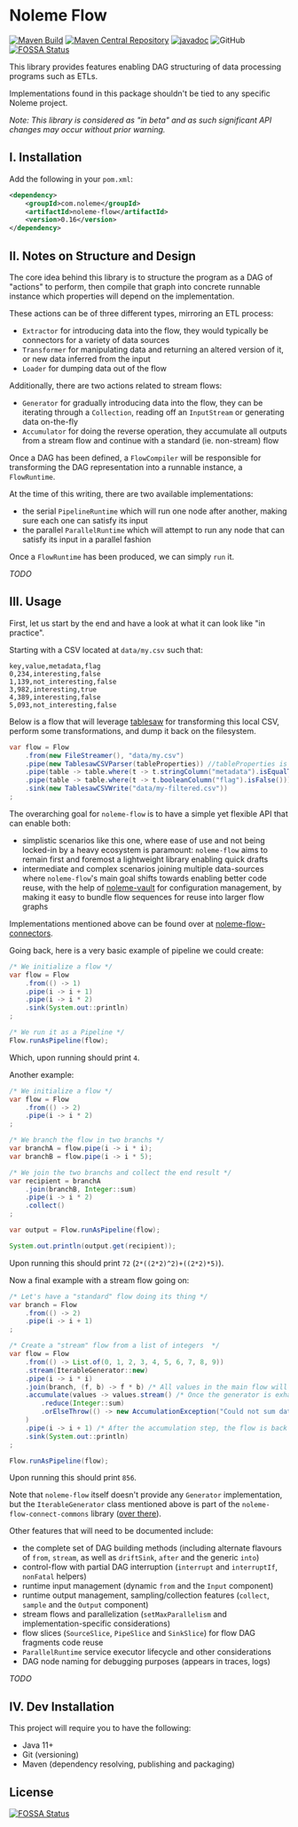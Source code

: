# Noleme Flow

[![Maven Build](https://github.com/noleme/noleme-flow/actions/workflows/maven.yml/badge.svg?branch=master)](https://github.com/noleme/noleme-flow/actions/workflows/maven.yml)
[![Maven Central Repository](https://maven-badges.herokuapp.com/maven-central/com.noleme/noleme-flow/badge.svg)](https://maven-badges.herokuapp.com/maven-central/com.noleme/noleme-flow)
[![javadoc](https://javadoc.io/badge2/com.noleme/noleme-flow/javadoc.svg)](https://javadoc.io/doc/com.noleme/noleme-flow)
![GitHub](https://img.shields.io/github/license/noleme/noleme-flow)
[![FOSSA Status](https://app.fossa.com/api/projects/git%2Bgithub.com%2Fnoleme%2Fnoleme-flow.svg?type=shield)](https://app.fossa.com/projects/git%2Bgithub.com%2Fnoleme%2Fnoleme-flow?ref=badge_shield)

This library provides features enabling DAG structuring of data processing programs such as ETLs.

Implementations found in this package shouldn't be tied to any specific Noleme project.

_Note: This library is considered as "in beta" and as such significant API changes may occur without prior warning._

## I. Installation

Add the following in your `pom.xml`:

```xml
<dependency>
    <groupId>com.noleme</groupId>
    <artifactId>noleme-flow</artifactId>
    <version>0.16</version>
</dependency>
```

## II. Notes on Structure and Design

The core idea behind this library is to structure the program as a DAG of "actions" to perform, then compile that graph into concrete runnable instance which properties will depend on the implementation.
 
These actions can be of three different types, mirroring an ETL process:

* `Extractor` for introducing data into the flow, they would typically be connectors for a variety of data sources 
* `Transformer` for manipulating data and returning an altered version of it, or new data inferred from the input
* `Loader` for dumping data out of the flow

Additionally, there are two actions related to stream flows:

* `Generator` for gradually introducing data into the flow, they can be iterating through a `Collection`, reading off an `InputStream` or generating data on-the-fly
* `Accumulator` for doing the reverse operation, they accumulate all outputs from a stream flow and continue with a standard (ie. non-stream) flow

Once a DAG has been defined, a `FlowCompiler` will be responsible for transforming the DAG representation into a runnable instance, a `FlowRuntime`. 

At the time of this writing, there are two available implementations:

* the serial `PipelineRuntime` which will run one node after another, making sure each one can satisfy its input
* the parallel `ParallelRuntime` which will attempt to run any node that can satisfy its input in a parallel fashion

Once a `FlowRuntime` has been produced, we can simply `run` it.

_TODO_

## III. Usage

First, let us start by the end and have a look at what it can look like "in practice".

Starting with a CSV located at `data/my.csv` such that:

```csv
key,value,metadata,flag
0,234,interesting,false
1,139,not_interesting,false
3,982,interesting,true
4,389,interesting,false
5,093,not_interesting,false
```

Below is a flow that will leverage [tablesaw](https://github.com/jtablesaw/tablesaw) for transforming this local CSV, perform some transformations, and dump it back on the filesystem.

```java
var flow = Flow
    .from(new FileStreamer(), "data/my.csv")
    .pipe(new TablesawCSVParser(tableProperties)) //tableProperties is a tablesaw-specific configuration classs, don't mind it
    .pipe(table -> table.where(t -> t.stringColumn("metadata").isEqualTo("interesting")))
    .pipe(table -> table.where(t -> t.booleanColumn("flag").isFalse()))
    .sink(new TablesawCSVWrite("data/my-filtered.csv"))
;
```

The overarching goal for `noleme-flow` is to have a simple yet flexible API that can enable both:
* simplistic scenarios like this one, where ease of use and not being locked-in by a heavy ecosystem is paramount: `noleme-flow` aims to remain first and foremost a lightweight library enabling quick drafts
* intermediate and complex scenarios joining multiple data-sources where `noleme-flow`'s main goal shifts towards enabling better code reuse, with the help of [noleme-vault](https://github.com/noleme/noleme-vault) for configuration management, by making it easy to bundle flow sequences for reuse into larger flow graphs 

Implementations mentioned above can be found over at [noleme-flow-connectors](https://github.com/noleme/noleme-flow-connectors).

Going back, here is a very basic example of pipeline we could create:

```java
/* We initialize a flow */
var flow = Flow
    .from(() -> 1)
    .pipe(i -> i + 1)
    .pipe(i -> i * 2)
    .sink(System.out::println)
;

/* We run it as a Pipeline */
Flow.runAsPipeline(flow);
```

Which, upon running should print `4`.

Another example:

```java
/* We initialize a flow */
var flow = Flow
    .from(() -> 2)
    .pipe(i -> i * 2)
;

/* We branch the flow in two branchs */
var branchA = flow.pipe(i -> i * i);
var branchB = flow.pipe(i -> i * 5);

/* We join the two branchs and collect the end result */
var recipient = branchA
    .join(branchB, Integer::sum)
    .pipe(i -> i * 2)
    .collect()
;

var output = Flow.runAsPipeline(flow);

System.out.println(output.get(recipient));
```

Upon running this should print `72` (`2*((2*2)^2)+((2*2)*5)`).

Now a final example with a stream flow going on:

```java
/* Let's have a "standard" flow doing its thing */
var branch = Flow
    .from(() -> 2)
    .pipe(i -> i + 1)
;

/* Create a "stream" flow from a list of integers  */
var flow = Flow
    .from(() -> List.of(0, 1, 2, 3, 4, 5, 6, 7, 8, 9))
    .stream(IterableGenerator::new)
    .pipe(i -> i * i)
    .join(branch, (f, b) -> f * b) /* All values in the main flow will be multiplied by the output from the branch flow */
    .accumulate(values -> values.stream() /* Once the generator is exhausted and all stream nodes have run, we gather the output integers and sum them ; note that accumulation is optional (you could also end the stream with a sink) */
        .reduce(Integer::sum)
        .orElseThrow(() -> new AccumulationException("Could not sum data."))
    )
    .pipe(i -> i + 1) /* After the accumulation step, the flow is back to being a "standard" flow so we can queue further transformations */
    .sink(System.out::println)
;

Flow.runAsPipeline(flow);
```

Upon running this should print `856`.

Note that `noleme-flow` itself doesn't provide any `Generator` implementation, but the `IterableGenerator` class mentioned above is part of the `noleme-flow-connect-commons` library ([over there](https://github.com/noleme/noleme-flow-connectors)).

Other features that will need to be documented include:

* the complete set of DAG building methods (including alternate flavours of `from`, `stream`, as well as `driftSink`, `after` and the generic `into`)
* control-flow with partial DAG interruption (`interrupt` and `interruptIf`, `nonFatal` helpers)
* runtime input management (dynamic `from` and the `Input` component) 
* runtime output management, sampling/collection features (`collect`, `sample` and the `Output` component)
* stream flows and parallelization (`setMaxParallelism` and implementation-specific considerations)
* flow slices (`SourceSlice`, `PipeSlice` and `SinkSlice`) for flow DAG fragments code reuse
* `ParallelRuntime` service executor lifecycle and other considerations
* DAG node naming for debugging purposes (appears in traces, logs)

_TODO_

## IV. Dev Installation

This project will require you to have the following:

* Java 11+
* Git (versioning)
* Maven (dependency resolving, publishing and packaging) 


## License
[![FOSSA Status](https://app.fossa.com/api/projects/git%2Bgithub.com%2Fnoleme%2Fnoleme-flow.svg?type=large)](https://app.fossa.com/projects/git%2Bgithub.com%2Fnoleme%2Fnoleme-flow?ref=badge_large)
